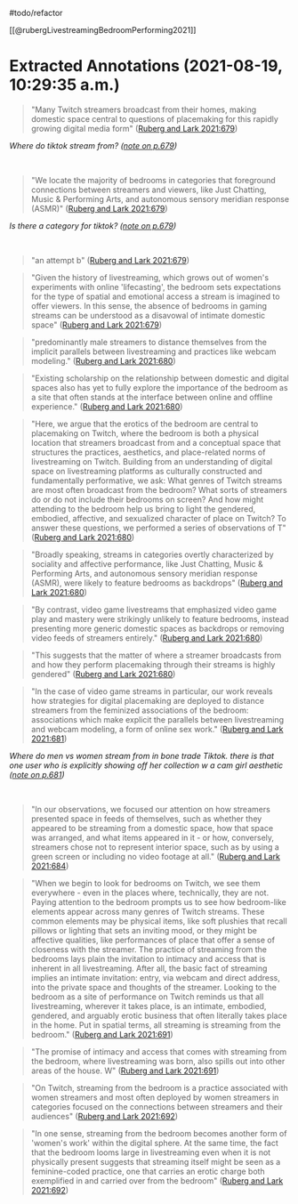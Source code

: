 
#todo/refactor

[[@rubergLivestreamingBedroomPerforming2021]]

# Extracted Annotations (2021-08-19, 10:29:35 a.m.)

> "Many Twitch streamers broadcast from their homes, making domestic space central to questions of placemaking for this rapidly growing digital media form" ([Ruberg and Lark 2021:679](zotero://open-pdf/library/items/VY85UBSW?page=1))

*Where do tiktok stream from? ([note on p.679](zotero://open-pdf/library/items/VY85UBSW?page=1))*

 

> "We locate the majority of bedrooms in categories that foreground connections between streamers and viewers, like Just Chatting, Music & Performing Arts, and autonomous sensory meridian response (ASMR)" ([Ruberg and Lark 2021:679](zotero://open-pdf/library/items/VY85UBSW?page=1))

*Is there a category for tiktok? ([note on p.679](zotero://open-pdf/library/items/VY85UBSW?page=1))*

 

> "an attempt b" ([Ruberg and Lark 2021:679](zotero://open-pdf/library/items/VY85UBSW?page=1))

> "Given the history of livestreaming, which grows out of women's experiments with online 'lifecasting', the bedroom sets expectations for the type of spatial and emotional access a stream is imagined to offer viewers. In this sense, the absence of bedrooms in gaming streams can be understood as a disavowal of intimate domestic space" ([Ruberg and Lark 2021:679](zotero://open-pdf/library/items/VY85UBSW?page=1))

> "predominantly male streamers to distance themselves from the implicit parallels between livestreaming and practices like webcam modeling." ([Ruberg and Lark 2021:680](zotero://open-pdf/library/items/VY85UBSW?page=2))

> "Existing scholarship on the relationship between domestic and digital spaces also has yet to fully explore the importance of the bedroom as a site that often stands at the interface between online and offline experience." ([Ruberg and Lark 2021:680](zotero://open-pdf/library/items/VY85UBSW?page=2))

> "Here, we argue that the erotics of the bedroom are central to placemaking on Twitch, where the bedroom is both a physical location that streamers broadcast from and a conceptual space that structures the practices, aesthetics, and place-related norms of livestreaming on Twitch. Building from an understanding of digital space on livestreaming platforms as culturally constructed and fundamentally performative, we ask: What genres of Twitch streams are most often broadcast from the bedroom? What sorts of streamers do or do not include their bedrooms on screen? And how might attending to the bedroom help us bring to light the gendered, embodied, affective, and sexualized character of place on Twitch? To answer these questions, we performed a series of observations of T" ([Ruberg and Lark 2021:680](zotero://open-pdf/library/items/VY85UBSW?page=2))

> "Broadly speaking, streams in categories overtly characterized by sociality and affective performance, like Just Chatting, Music & Performing Arts, and autonomous sensory meridian response (ASMR), were likely to feature bedrooms as backdrops" ([Ruberg and Lark 2021:680](zotero://open-pdf/library/items/VY85UBSW?page=2))

> "By contrast, video game livestreams that emphasized video game play and mastery were strikingly unlikely to feature bedrooms, instead presenting more generic domestic spaces as backdrops or removing video feeds of streamers entirely." ([Ruberg and Lark 2021:680](zotero://open-pdf/library/items/VY85UBSW?page=2))

> "This suggests that the matter of where a streamer broadcasts from and how they perform placemaking through their streams is highly gendered" ([Ruberg and Lark 2021:680](zotero://open-pdf/library/items/VY85UBSW?page=2))

> "In the case of video game streams in particular, our work reveals how strategies for digital placemaking are deployed to distance streamers from the feminized associations of the bedroom: associations which make explicit the parallels between livestreaming and webcam modeling, a form of online sex work." ([Ruberg and Lark 2021:681](zotero://open-pdf/library/items/VY85UBSW?page=3))

*Where do men vs women stream from in bone trade Tiktok. there is that one user who is explicitly showing off her collection w a cam girl aesthetic ([note on p.681](zotero://open-pdf/library/items/VY85UBSW?page=3))*

 

> "In our observations, we focused our attention on how streamers presented space in feeds of themselves, such as whether they appeared to be streaming from a domestic space, how that space was arranged, and what items appeared in it - or how, conversely, streamers chose not to represent interior space, such as by using a green screen or including no video footage at all." ([Ruberg and Lark 2021:684](zotero://open-pdf/library/items/VY85UBSW?page=6))

> "When we begin to look for bedrooms on Twitch, we see them everywhere - even in the places where, technically, they are not. Paying attention to the bedroom prompts us to see how bedroom-like elements appear across many genres of Twitch streams. These common elements may be physical items, like soft plushies that recall pillows or lighting that sets an inviting mood, or they might be affective qualities, like performances of place that offer a sense of closeness with the streamer. The practice of streaming from the bedrooms lays plain the invitation to intimacy and access that is inherent in all livestreaming. After all, the basic fact of streaming implies an intimate invitation: entry, via webcam and direct address, into the private space and thoughts of the streamer. Looking to the bedroom as a site of performance on Twitch reminds us that all livestreaming, wherever it takes place, is an intimate, embodied, gendered, and arguably erotic business that often literally takes place in the home. Put in spatial terms, all streaming is streaming from the bedroom." ([Ruberg and Lark 2021:691](zotero://open-pdf/library/items/VY85UBSW?page=13))

> "The promise of intimacy and access that comes with streaming from the bedroom, where livestreaming was born, also spills out into other areas of the house. W" ([Ruberg and Lark 2021:691](zotero://open-pdf/library/items/VY85UBSW?page=13))

> "On Twitch, streaming from the bedroom is a practice associated with women streamers and most often deployed by women streamers in categories focused on the connections between streamers and their audiences" ([Ruberg and Lark 2021:692](zotero://open-pdf/library/items/VY85UBSW?page=14))

> "In one sense, streaming from the bedroom becomes another form of 'women's work' within the digital sphere. At the same time, the fact that the bedroom looms large in livestreaming even when it is not physically present suggests that streaming itself might be seen as a feminine-coded practice, one that carries an erotic charge both exemplified in and carried over from the bedroom" ([Ruberg and Lark 2021:692](zotero://open-pdf/library/items/VY85UBSW?page=14))




